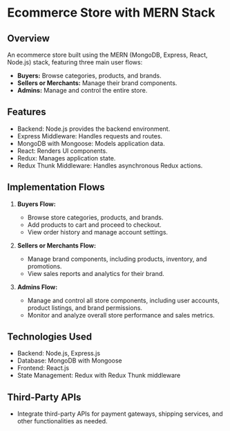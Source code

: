 # Ecommerce Store with MERN Stack

## Overview
An ecommerce store built using the MERN (MongoDB, Express, React, Node.js) stack, featuring three main user flows:

- **Buyers:** Browse categories, products, and brands.
- **Sellers or Merchants:** Manage their brand components.
- **Admins:** Manage and control the entire store.

## Features
- Backend: Node.js provides the backend environment.
- Express Middleware: Handles requests and routes.
- MongoDB with Mongoose: Models application data.
- React: Renders UI components.
- Redux: Manages application state.
- Redux Thunk Middleware: Handles asynchronous Redux actions.

## Implementation Flows
1. **Buyers Flow:**
   - Browse store categories, products, and brands.
   - Add products to cart and proceed to checkout.
   - View order history and manage account settings.

2. **Sellers or Merchants Flow:**
   - Manage brand components, including products, inventory, and promotions.
   - View sales reports and analytics for their brand.

3. **Admins Flow:**
   - Manage and control all store components, including user accounts, product listings, and brand permissions.
   - Monitor and analyze overall store performance and sales metrics.

## Technologies Used
- Backend: Node.js, Express.js
- Database: MongoDB with Mongoose
- Frontend: React.js
- State Management: Redux with Redux Thunk middleware

## Third-Party APIs
- Integrate third-party APIs for payment gateways, shipping services, and other functionalities as needed.


